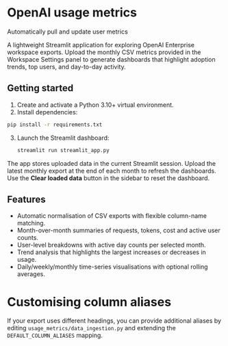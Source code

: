  # OpenAI usage metrics
Automatically pull and update user metrics

A lightweight Streamlit application for exploring OpenAI Enterprise workspace exports. Upload the monthly CSV metrics provided in the Workspace Settings panel to generate dashboards that highlight adoption trends, top users, and day-to-day activity.

## Getting started

1. Create and activate a Python 3.10+ virtual environment.
2. Install dependencies:
  ```bash
  pip install -r requirements.txt
  ```
3. Launch the Streamlit dashboard:
   ```bash
   streamlit run streamlit_app.py
   ```

The app stores uploaded data in the current Streamlit session. Upload the latest monthly export at the end of each month to refresh the dashboards. Use the **Clear loaded data** button in the sidebar to reset the dashboard.

## Features

- Automatic normalisation of CSV exports with flexible column-name matching.
- Month-over-month summaries of requests, tokens, cost and active user counts.
- User-level breakdowns with active day counts per selected month.
- Trend analysis that highlights the largest increases or decreases in usage.
- Daily/weekly/monthly time-series visualisations with optional rolling averages.

# Customising column aliases

If your export uses different headings, you can provide additional aliases by editing `usage_metrics/data_ingestion.py` and extending the `DEFAULT_COLUMN_ALIASES` mapping.
